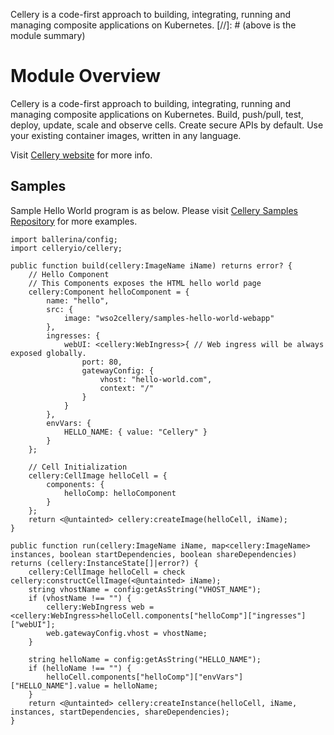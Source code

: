 Cellery is a code-first approach to building, integrating, running and managing composite applications on Kubernetes.
[//]: # (above is the module summary)

# Module Overview

Cellery is a code-first approach to building, integrating, running and managing composite applications on Kubernetes.
Build, push/pull, test, deploy, update, scale and observe cells. 
Create secure APIs by default. Use your existing container images, written in any language.

Visit [Cellery website](https://wso2-cellery.github.io/) for more info.

## Samples

Sample Hello World program is as below. 
Please visit [Cellery Samples Repository](https://github.com/wso2-cellery/samples) for more examples. 

```ballerina
import ballerina/config;
import celleryio/cellery;

public function build(cellery:ImageName iName) returns error? {
    // Hello Component
    // This Components exposes the HTML hello world page
    cellery:Component helloComponent = {
        name: "hello",
        src: {
            image: "wso2cellery/samples-hello-world-webapp"
        },
        ingresses: {
            webUI: <cellery:WebIngress>{ // Web ingress will be always exposed globally.
                port: 80,
                gatewayConfig: {
                    vhost: "hello-world.com",
                    context: "/"
                }
            }
        },
        envVars: {
            HELLO_NAME: { value: "Cellery" }
        }
    };

    // Cell Initialization
    cellery:CellImage helloCell = {
        components: {
            helloComp: helloComponent
        }
    };
    return <@untainted> cellery:createImage(helloCell, iName);
}

public function run(cellery:ImageName iName, map<cellery:ImageName> instances, boolean startDependencies, boolean shareDependencies) returns (cellery:InstanceState[]|error?) {
    cellery:CellImage helloCell = check cellery:constructCellImage(<@untainted> iName);
    string vhostName = config:getAsString("VHOST_NAME");
    if (vhostName !== "") {
        cellery:WebIngress web = <cellery:WebIngress>helloCell.components["helloComp"]["ingresses"]["webUI"];
        web.gatewayConfig.vhost = vhostName;
    }

    string helloName = config:getAsString("HELLO_NAME");
    if (helloName !== "") {
        helloCell.components["helloComp"]["envVars"]["HELLO_NAME"].value = helloName;
    }
    return <@untainted> cellery:createInstance(helloCell, iName, instances, startDependencies, shareDependencies);
}
```